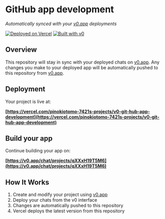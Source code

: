 # GitHub app development

*Automatically synced with your [v0.app](https://v0.app) deployments*

[![Deployed on Vercel](https://img.shields.io/badge/Deployed%20on-Vercel-black?style=for-the-badge&logo=vercel)](https://vercel.com/pinokiotomo-7421s-projects/v0-git-hub-app-development)
[![Built with v0](https://img.shields.io/badge/Built%20with-v0.app-black?style=for-the-badge)](https://v0.app/chat/projects/qXXxH19T5M6)

## Overview

This repository will stay in sync with your deployed chats on [v0.app](https://v0.app).
Any changes you make to your deployed app will be automatically pushed to this repository from [v0.app](https://v0.app).

## Deployment

Your project is live at:

**[https://vercel.com/pinokiotomo-7421s-projects/v0-git-hub-app-development](https://vercel.com/pinokiotomo-7421s-projects/v0-git-hub-app-development)**

## Build your app

Continue building your app on:

**[https://v0.app/chat/projects/qXXxH19T5M6](https://v0.app/chat/projects/qXXxH19T5M6)**

## How It Works

1. Create and modify your project using [v0.app](https://v0.app)
2. Deploy your chats from the v0 interface
3. Changes are automatically pushed to this repository
4. Vercel deploys the latest version from this repository
